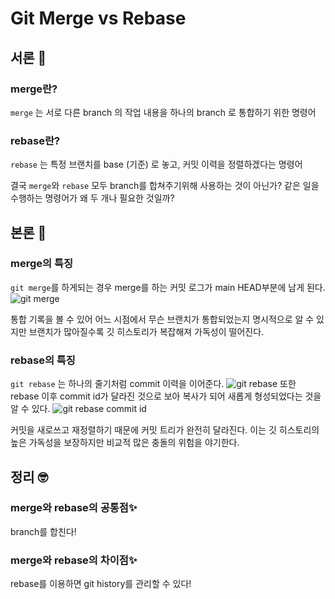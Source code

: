 # Git Merge vs Rebase

## 서론 🤨

### merge란?

`merge` 는 서로 다른 branch 의 작업 내용을 하나의 branch 로 통합하기 위한 명령어

### rebase란?

`rebase` 는 특정 브랜치를 base (기준) 로 놓고, 커밋 이력을 정렬하겠다는 명령어

결국 `merge`와 `rebase` 모두 branch를 합쳐주기위해 사용하는 것이 아닌가?
같은 일을 수행하는 명령어가 왜 두 개나 필요한 것일까?

## 본론 🧐

### merge의 특징

`git merge`를 하게되는 경우 merge를 하는 커밋 로그가 main HEAD부분에 남게 된다.
![git merge](https://velog.velcdn.com/images/sunpaaaa/post/bc105a5c-691c-4bd8-971c-039685d273e2/image.png)

통합 기록을 볼 수 있어 어느 시점에서 무슨 브랜치가 통합되었는지 명시적으로 알 수 있지만 브랜치가 많아질수록 깃 히스토리가 복잡해져 가독성이 떨어진다.

### rebase의 특징

`git rebase` 는 하나의 줄기처럼 commit 이력을 이어준다.
![git rebase](https://velog.velcdn.com/images/sunpaaaa/post/663d7f1d-661c-4253-8b42-9034c9f5e0db/image.png)
또한 rebase 이후 commit id가 달라진 것으로 보아 복사가 되어 새롭게 형성되었다는 것을 알 수 있다.
![git rebase commit id](https://velog.velcdn.com/images/sunpaaaa/post/642c0a7f-e024-4e94-9c29-d0861854c067/image.png)

커밋을 새로쓰고 재정렬하기 때문에 커밋 트리가 완전히 달라진다. 이는 깃 히스토리의 높은 가독성을 보장하지만 비교적 많은 충돌의 위험을 야기한다.

## 정리 🤓

### merge와 rebase의 공통점✨

branch를 합친다!

### merge와 rebase의 차이점✨

rebase를 이용하면 git history를 관리할 수 있다!

